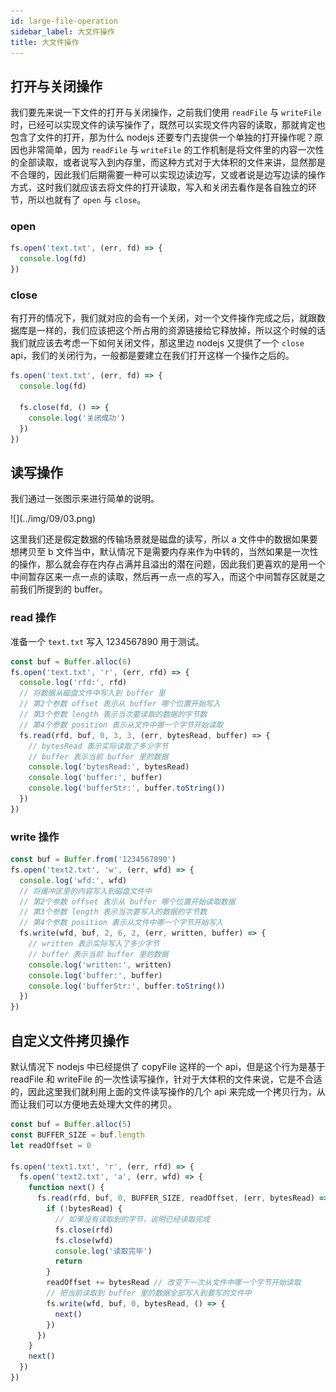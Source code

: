 ```yaml
---
id: large-file-operation
sidebar_label: 大文件操作
title: 大文件操作
---
```


## 打开与关闭操作

我们要先来说一下文件的打开与关闭操作，之前我们使用 `readFile` 与 `writeFile` 时，已经可以实现文件的读写操作了，既然可以实现文件内容的读取，那就肯定也包含了文件的打开，那为什么 nodejs 还要专门去提供一个单独的打开操作呢？原因也非常简单，因为 `readFile` 与 `writeFile` 的工作机制是将文件里的内容一次性的全部读取，或者说写入到内存里，而这种方式对于大体积的文件来讲，显然那是不合理的，因此我们后期需要一种可以实现边读边写，又或者说是边写边读的操作方式，这时我们就应该去将文件的打开读取，写入和关闭去看作是各自独立的环节，所以也就有了 `open` 与 `close`。

### open

```js
fs.open('text.txt', (err, fd) => {
  console.log(fd)
})
```

### close

有打开的情况下，我们就对应的会有一个关闭，对一个文件操作完成之后，就跟数据库是一样的，我们应该把这个所占用的资源链接给它释放掉，所以这个时候的话我们就应该去考虑一下如何关闭文件，那这里边 nodejs 又提供了一个 `close` api，我们的关闭行为，一般都是要建立在我们打开这样一个操作之后的。

```js
fs.open('text.txt', (err, fd) => {
  console.log(fd)

  fs.close(fd, () => {
    console.log('关闭成功')
  })
})
```

## 读写操作

我们通过一张图示来进行简单的说明。

<p class="text--center">
![](../img/09/03.png)
</p>

这里我们还是假定数据的传输场景就是磁盘的读写，所以 a 文件中的数据如果要想拷贝至 b 文件当中，默认情况下是需要内存来作为中转的，当然如果是一次性的操作，那么就会存在内存占满并且溢出的潜在问题，因此我们更喜欢的是用一个中间暂存区来一点一点的读取，然后再一点一点的写入，而这个中间暂存区就是之前我们所提到的 buffer。

### read 操作

准备一个 `text.txt` 写入 1234567890 用于测试。

```js
const buf = Buffer.alloc(6)
fs.open('text.txt', 'r', (err, rfd) => {
  console.log('rfd:', rfd)
  // 将数据从磁盘文件中写入到 buffer 里
  // 第2个参数 offset 表示从 buffer 哪个位置开始写入
  // 第3个参数 length 表示当次要读取的数据的字节数
  // 第4个参数 position 表示从文件中哪一个字节开始读取
  fs.read(rfd, buf, 0, 3, 3, (err, bytesRead, buffer) => {
    // bytesRead 表示实际读取了多少字节
    // buffer 表示当前 buffer 里的数据
    console.log('bytesRead:', bytesRead)
    console.log('buffer:', buffer)
    console.log('bufferStr:', buffer.toString())
  })
})
```

### write 操作

```js
const buf = Buffer.from('1234567890')
fs.open('text2.txt', 'w', (err, wfd) => {
  console.log('wfd:', wfd)
  // 将缓冲区里的内容写入到磁盘文件中
  // 第2个参数 offset 表示从 buffer 哪个位置开始读取数据
  // 第3个参数 length 表示当次要写入的数据的字节数
  // 第4个参数 position 表示从文件中哪一个字节开始写入
  fs.write(wfd, buf, 2, 6, 2, (err, written, buffer) => {
    // written 表示实际写入了多少字节
    // buffer 表示当前 buffer 里的数据
    console.log('written:', written)
    console.log('buffer:', buffer)
    console.log('bufferStr:', buffer.toString())
  })
})
```

## 自定义文件拷贝操作

默认情况下 nodejs 中已经提供了 copyFile 这样的一个 api，但是这个行为是基于 readFile 和 writeFile 的一次性读写操作，针对于大体积的文件来说，它是不合适的，因此这里我们就利用上面的文件读写操作的几个 api 来完成一个拷贝行为，从而让我们可以方便地去处理大文件的拷贝。

```js
const buf = Buffer.alloc(5)
const BUFFER_SIZE = buf.length
let readOffset = 0

fs.open('text1.txt', 'r', (err, rfd) => {
  fs.open('text2.txt', 'a', (err, wfd) => {
    function next() {
      fs.read(rfd, buf, 0, BUFFER_SIZE, readOffset, (err, bytesRead) => {
        if (!bytesRead) {
          // 如果没有读取到的字节，说明已经读取完成
          fs.close(rfd)
          fs.close(wfd)
          console.log('读取完毕')
          return
        }
        readOffset += bytesRead // 改变下一次从文件中哪一个字节开始读取
        // 把当前读取到 buffer 里的数据全部写入到要写的文件中
        fs.write(wfd, buf, 0, bytesRead, () => {
          next()
        })
      })
    }
    next()
  })
})
```
